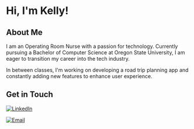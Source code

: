 # Hi, I'm Kelly!

## About Me

I am an Operating Room Nurse with a passion for technology. Currently pursuing a Bachelor of Computer Science at Oregon State University, I am eager to transition my career into the tech industry.

In between classes, I'm working on developing a road trip planning app and constantly adding new features to enhance user experience.

## Get in Touch

[![LinkedIn](https://img.shields.io/badge/-LinkedIn-blue?style=flat-square&logo=Linkedin&logoColor=white&link=https://www.linkedin.com/in/kellycshields/)](https://www.linkedin.com/in/kellycshields/)

[![Email](https://img.shields.io/badge/-Email-red?style=flat-square&logo=Gmail&logoColor=white)](mailto:kellys1210@gmail.com)


